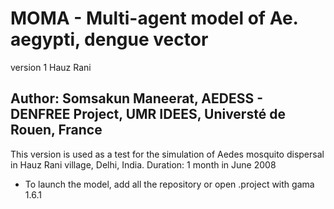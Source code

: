 # MOMA - Multi-agent model of Ae. aegypti, dengue vector
version 1 Hauz Rani

Author: Somsakun Maneerat, AEDESS - DENFREE Project, UMR IDEES, Universté de Rouen, France
--------------------------------------------
This version is used as a test for the simulation of Aedes mosquito dispersal in Hauz Rani village, Delhi, India.
Duration: 1 month in June 2008

* To launch the model, add all the repository or open .project with gama 1.6.1 
